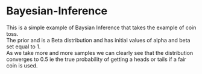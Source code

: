 # Bayesian-Inference
This is a simple example of Baysian Inference that takes the example of coin toss.  
The prior and is a Beta distribution and has initial values of alpha and beta set equal to 1.  
As we take more and more samples we can clearly see that the distribution converges to 0.5 ie the true probability of getting a heads or tails if a fair coin is used.
